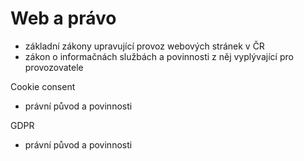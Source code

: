 Web a právo
===========

- základní zákony upravující provoz webových stránek v ČR
- zákon o informačnách službách a povinnosti z něj vyplývající pro provozovatele

Cookie consent
- právní původ a povinnosti

GDPR
- právní původ a povinnosti